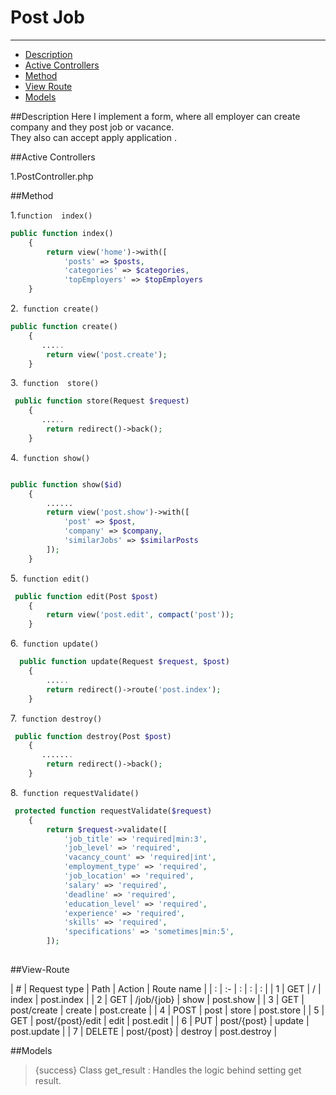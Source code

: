 # Post Job

---

- [Description](#section-1)
- [Active Controllers](#section-1)
- [Method](#section-3)
- [View Route](#section-4)
- [Models](#section-5)

<a name="section-1"></a>

##Description
 Here I implement a form, where all employer can  create  company and they post job or vacance.</br>
 They also can accept  apply application .</br>



<a name="section-2"></a>
##Active Controllers

1.PostController.php</br>




<a name="section-3"></a>
##Method

1.`function  index()`


```php
public function index()
    {
        return view('home')->with([
            'posts' => $posts,
            'categories' => $categories,
            'topEmployers' => $topEmployers
    }
```    
  

2.` function create()` 
``` php
public function create()
    {
       .....
        return view('post.create');
    }

 ``` 

3.` function  store()` 
``` php
 public function store(Request $request)
    {
       .....
        return redirect()->back();
    }

``` 

4.` function show()`
``` php

public function show($id)
    {
        ......
        return view('post.show')->with([
            'post' => $post,
            'company' => $company,
            'similarJobs' => $similarPosts
        ]);
    }
``` 

5.` function edit()` 
``` php
 public function edit(Post $post)
    {
        return view('post.edit', compact('post'));
    }
``` 

6.` function update()` 
``` php
  public function update(Request $request, $post)
    {
        .....
        return redirect()->route('post.index');
    }
``` 
7.` function destroy()` 
``` php
 public function destroy(Post $post)
    {
       .......
        return redirect()->back();
    }

``` 
8.` function requestValidate()` 
``` php
 protected function requestValidate($request)
    {
        return $request->validate([
            'job_title' => 'required|min:3',
            'job_level' => 'required',
            'vacancy_count' => 'required|int',
            'employment_type' => 'required',
            'job_location' => 'required',
            'salary' => 'required',
            'deadline' => 'required',
            'education_level' => 'required',
            'experience' => 'required',
            'skills' => 'required',
            'specifications' => 'sometimes|min:5',
        ]);
    
``` 


<a name="section-4"></a>

##View-Route

| # | Request type   | Path | Action | Route name |
| : |   :-   |  :  | : | : |
| 1 | GET | /  | index | post.index |
| 2 | GET | /job/{job}  | show | post.show |
| 3 | GET | post/create  | create | post.create |
| 4 | POST | post  | store | post.store |
| 5 | GET | post/{post}/edit  | edit | post.edit |
| 6 | PUT | post/{post}  | update | post.update |
| 7 | DELETE | post/{post}  | destroy | post.destroy |


<a name="section-5"></a>

##Models
> {success} Class get_result :  Handles the logic behind setting get result.</br>
